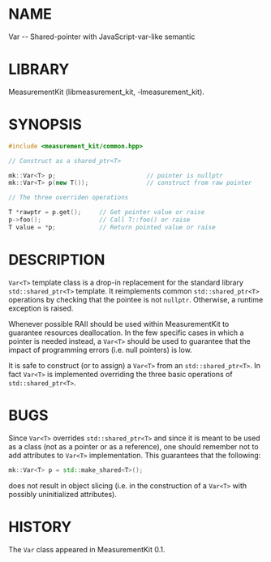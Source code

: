 # NAME
Var -- Shared-pointer with JavaScript-var-like semantic

# LIBRARY
MeasurementKit (libmeasurement_kit, -lmeasurement_kit).

# SYNOPSIS
```C++
#include <measurement_kit/common.hpp>

// Construct as a shared_ptr<T>

mk::Var<T> p;                         // pointer is nullptr
mk::Var<T> p(new T());                // construct from raw pointer

// The three overriden operations

T *rawptr = p.get();     // Get pointer value or raise
p->foo();                // Call T::foo() or raise
T value = *p;            // Return pointed value or raise
```

# DESCRIPTION

`Var<T>` template class is a drop-in replacement for the
standard library `std::shared_ptr<T>` template. It reimplements common
`std::shared_ptr<T>` operations by checking that the pointee is not
`nullptr`. Otherwise, a runtime exception is raised.

Whenever possible RAII should be used within MeasurementKit to guarantee
resources deallocation. In the few specific cases in which a pointer is
needed instead, a `Var<T>` should be used to guarantee that the
impact of programming errors (i.e. null pointers) is low.

It is safe to construct (or to assign) a `Var<T>` from an
`std::shared_ptr<T>`. In fact `Var<T>` is implemented overriding
the three basic operations of `std::shared_ptr<T>`.

# BUGS

Since `Var<T>` overrides `std::shared_ptr<T>` and since it is
meant to be used as a class (not as a pointer or as a reference), one should
remember not to add attributes to `Var<T>` implementation. This
guarantees that the following:

```C++
mk::Var<T> p = std::make_shared<T>();
```

does not result in object slicing (i.e. in the construction of a
`Var<T>` with possibly uninitialized attributes).

# HISTORY

The `Var` class appeared in MeasurementKit 0.1.
